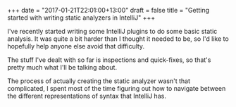 +++
date = "2017-01-21T22:01:00+13:00"
draft = false
title = "Getting started with writing static analyzers in IntelliJ"
+++

I've recently started writing some IntelliJ plugins to do some basic static analysis. It was quite a bit harder than I thought it needed to be, so I'd like to hopefully help anyone else avoid that difficulty. 

<!--more-->

The stuff I've dealt with so far is inspections and quick-fixes, so that's pretty much what I'll be talking about.

The process of actually creating the static analyzer wasn't that complicated, I spent most of the time figuring out how to navigate between the different representations of syntax that IntelliJ has.